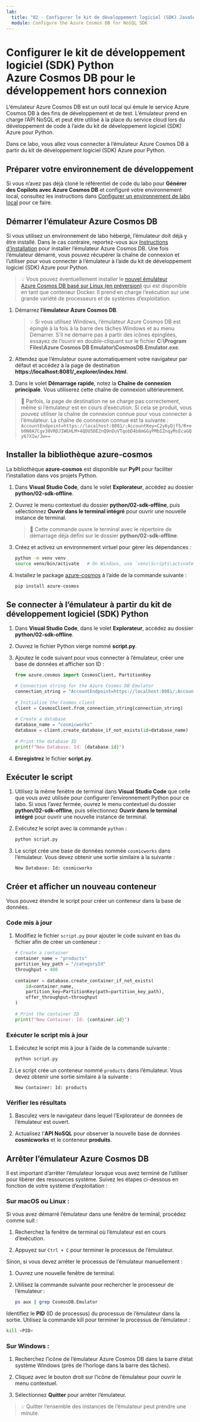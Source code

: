 ```yaml
---
lab:
  title: "02 - Configurer le kit de développement logiciel (SDK) JavaScript Azure\_Cosmos\_DB pour le développement hors connexion"
  module: Configure the Azure Cosmos DB for NoSQL SDK
---
```


# Configurer le kit de développement logiciel (SDK) Python Azure Cosmos DB pour le développement hors connexion

L’émulateur Azure Cosmos DB est un outil local qui émule le service Azure Cosmos DB à des fins de développement et de test. L’émulateur prend en charge l’API NoSQL et peut être utilisé à la place du service cloud lors du développement de code à l’aide du kit de développement logiciel (SDK) Azure pour Python.

Dans ce labo, vous allez vous connecter à l’émulateur Azure Cosmos DB à partir du kit de développement logiciel (SDK) Azure pour Python.

## Préparer votre environnement de développement

Si vous n’avez pas déjà cloné le référentiel de code du labo pour **Générer des Copilots avec Azure Cosmos DB** et configuré votre environnement local, consultez les instructions dans [Configurer un environnement de labo local](00-setup-lab-environment.md) pour ce faire.

## Démarrer l’émulateur Azure Cosmos DB

Si vous utilisez un environnement de labo hébergé, l’émulateur doit déjà y être installé. Dans le cas contraire, reportez-vous aux [Instructions d’installation](https://docs.microsoft.com/azure/cosmos-db/local-emulator) pour installer l’émulateur Azure Cosmos DB. Une fois l’émulateur démarré, vous pouvez récupérer la chaîne de connexion et l’utiliser pour vous connecter à l’émulateur à l’aide du kit de développement logiciel (SDK) Azure pour Python.

> &#128161; Vous pouvez éventuellement installer le [nouvel émulateur Azure Cosmos DB basé sur Linux (en préversion)](https://learn.microsoft.com/azure/cosmos-db/emulator-linux) qui est disponible en tant que conteneur Docker. Il prend en charge l’exécution sur une grande variété de processeurs et de systèmes d’exploitation.

1. Démarrez **l’émulateur Azure Cosmos DB**.

    > 💡 Si vous utilisez Windows, l’émulateur Azure Cosmos DB est épinglé à la fois à la barre des tâches Windows et au menu Démarrer. S’il ne démarre pas à partir des icônes épinglées, essayez de l’ouvrir en double-cliquant sur le fichier **C:\Program Files\Azure Cosmos DB Emulator\CosmosDB.Emulator.exe**.

1. Attendez que l’émulateur ouvre automatiquement votre navigateur par défaut et accédez à la page de destination **https://localhost:8081/_explorer/index.html**.

1. Dans le volet **Démarrage rapide**, notez la **Chaîne de connexion principale**. Vous utiliserez cette chaîne de connexion ultérieurement.

> &#128221; Parfois, la page de destination ne se charge pas correctement, même si l’émulateur est en cours d’exécution. Si cela se produit, vous pouvez utiliser la chaîne de connexion connue pour vous connecter à l’émulateur. La chaîne de connexion connue est la suivante : `AccountEndpoint=https://localhost:8081/;AccountKey=C2y6yDjf5/R+ob0N8A7Cgv30VRDJIWEHLM+4QDU5DE2nQ9nDuVTqobD4b8mGGyPMbIZnqyMsEcaGQy67XIw/Jw==`

## Installer la bibliothèque azure-cosmos

La bibliothèque **azure-cosmos** est disponible sur **PyPI** pour faciliter l’installation dans vos projets Python.

1. Dans **Visual Studio Code**, dans le volet **Explorateur**, accédez au dossier **python/02-sdk-offline**.

1. Ouvrez le menu contextuel du dossier **python/02-sdk-offline**, puis sélectionnez **Ouvrir dans le terminal intégré** pour ouvrir une nouvelle instance de terminal.

    > &#128221; Cette commande ouvre le terminal avec le répertoire de démarrage déjà défini sur le dossier **python/02-sdk-offline**.

1. Créez et activez un environnement virtuel pour gérer les dépendances :

   ```bash
   python -m venv venv
   source venv/bin/activate   # On Windows, use `venv\Scripts\activate`
   ```

1. Installez le package [azure-cosmos][pypi.org/project/azure-cosmos] à l’aide de la commande suivante :

   ```bash
   pip install azure-cosmos
   ```

## Se connecter à l’émulateur à partir du kit de développement logiciel (SDK) Python

1. Dans **Visual Studio Code**, dans le volet **Explorateur**, accédez au dossier **python/02-sdk-offline**.

1. Ouvrez le fichier Python vierge nommé **script.py**.

1. Ajoutez le code suivant pour vous connecter à l’émulateur, créer une base de données et afficher son ID :

   ```python
   from azure.cosmos import CosmosClient, PartitionKey
   
   # Connection string for the Azure Cosmos DB Emulator
   connection_string = "AccountEndpoint=https://localhost:8081/;AccountKey=C2y6yDjf5/R+ob0N8A7Cgv30VRDJIWEHLM+4QDU5DE2nQ9nDuVTqobD4b8mGGyPMbIZnqyMsEcaGQy67XIw/Jw=="
    
   # Initialize the Cosmos client
   client = CosmosClient.from_connection_string(connection_string)
    
   # Create a database
   database_name = "cosmicworks"
   database = client.create_database_if_not_exists(id=database_name)
    
   # Print the database ID
   print(f"New Database: Id: {database.id}")
   ```

1. **Enregistrez** le fichier **script.py**.

## Exécuter le script

1. Utilisez la même fenêtre de terminal dans **Visual Studio Code** que celle que vous avez utilisée pour configurer l’environnement Python pour ce labo. Si vous l’avez fermée, ouvrez le menu contextuel du dossier **python/02-sdk-offline**, puis sélectionnez **Ouvrir dans le terminal intégré** pour ouvrir une nouvelle instance de terminal.

1. Exécutez le script avec la commande `python` :

   ```bash
   python script.py
   ```

1. Le script crée une base de données nommée `cosmicworks` dans l’émulateur. Vous devez obtenir une sortie similaire à la suivante :

   ```text
   New Database: Id: cosmicworks
   ```

## Créer et afficher un nouveau conteneur

Vous pouvez étendre le script pour créer un conteneur dans la base de données.

### Code mis à jour

1. Modifiez le fichier `script.py` pour ajouter le code suivant en bas du fichier afin de créer un conteneur :

   ```python
   # Create a container
   container_name = "products"
   partition_key_path = "/categoryId"
   throughput = 400
    
   container = database.create_container_if_not_exists(
       id=container_name,
       partition_key=PartitionKey(path=partition_key_path),
       offer_throughput=throughput
   )
    
   # Print the container ID
   print(f"New Container: Id: {container.id}")
   ```

### Exécuter le script mis à jour

1. Exécutez le script mis à jour à l’aide de la commande suivante :

   ```bash
   python script.py
   ```

1. Le script crée un conteneur nommé `products` dans l’émulateur. Vous devez obtenir une sortie similaire à la suivante :

   ```text
   New Container: Id: products
   ```

### Vérifier les résultats

1. Basculez vers le navigateur dans lequel l’Explorateur de données de l’émulateur est ouvert.

1. Actualisez l’**API NoSQL** pour observer la nouvelle base de données **cosmicworks** et le conteneur **produits**.

## Arrêter l’émulateur Azure Cosmos DB

Il est important d’arrêter l’émulateur lorsque vous avez terminé de l’utiliser pour libérer des ressources système. Suivez les étapes ci-dessous en fonction de votre système d’exploitation :

### Sur macOS ou Linux :

Si vous avez démarré l’émulateur dans une fenêtre de terminal, procédez comme suit :

1. Recherchez la fenêtre de terminal où l’émulateur est en cours d’exécution.

1. Appuyez sur `Ctrl + C` pour terminer le processus de l’émulateur.

Sinon, si vous devez arrêter le processus de l’émulateur manuellement :

1. Ouvrez une nouvelle fenêtre de terminal.

1. Utilisez la commande suivante pour rechercher le processeur de l’émulateur :

   ```bash
   ps aux | grep CosmosDB.Emulator
   ```

Identifiez le **PID** (ID de processus) du processus de l’émulateur dans la sortie. Utilisez la commande kill pour terminer le processus de l’émulateur :

```bash
kill <PID>
```

### Sur Windows :

1. Recherchez l’icône de l’émulateur Azure Cosmos DB dans la barre d’état système Windows (près de l’horloge dans la barre des tâches).

1. Cliquez avec le bouton droit sur l’icône de l’émulateur pour ouvrir le menu contextuel.

1. Sélectionnez **Quitter** pour arrêter l’émulateur.

> 💡 Quitter l’ensemble des instances de l’émulateur peut prendre une minute.

[code.visualstudio.com/docs/getstarted]: https://code.visualstudio.com/docs/getstarted/tips-and-tricks
[pypi.org/project/azure-cosmos]: https://pypi.org/project/azure-cosmos
